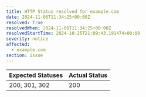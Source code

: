 ```yaml
---
title: HTTP Status resolved for example.com
date: 2024-11-06T11:34:25+00:00Z
resolved: True
resolvedWhen: 2024-11-06T11:34:25+00:00Z
resolvedStartTime: 2024-10-25T21:09:43.191474+00:00
severity: notice
affected:
  - example.com
section: issue
---
```


| Expected Statuses | Actual Status  |
|-------------------|----------------|
| 200, 301, 302 | 200 |
